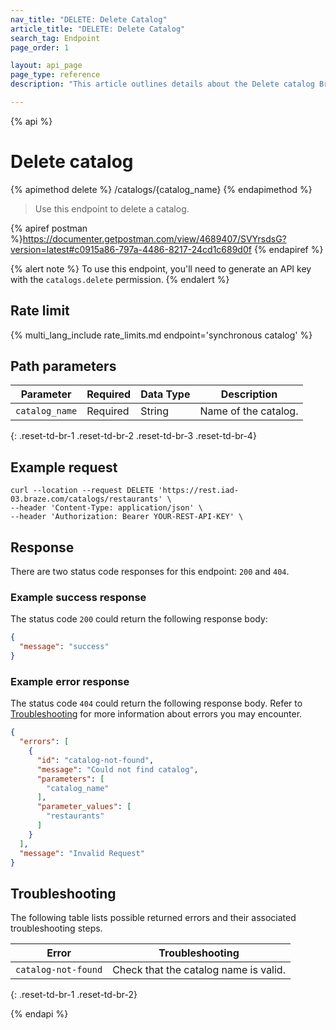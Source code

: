 ```yaml
---
nav_title: "DELETE: Delete Catalog"
article_title: "DELETE: Delete Catalog"
search_tag: Endpoint
page_order: 1

layout: api_page
page_type: reference
description: "This article outlines details about the Delete catalog Braze endpoint."

---
```

{% api %}
# Delete catalog
{% apimethod delete %}
/catalogs/{catalog_name}
{% endapimethod %}

> Use this endpoint to delete a catalog.

{% apiref postman %}https://documenter.getpostman.com/view/4689407/SVYrsdsG?version=latest#c0915a86-797a-4486-8217-24cd1c689d0f {% endapiref %}

{% alert note %}
To use this endpoint, you'll need to generate an API key with the `catalogs.delete` permission.
{% endalert %}

## Rate limit

{% multi_lang_include rate_limits.md endpoint='synchronous catalog' %}

## Path parameters

| Parameter | Required | Data Type | Description |
|---|---|---|---|
| `catalog_name` | Required | String | Name of the catalog. |
{: .reset-td-br-1 .reset-td-br-2 .reset-td-br-3 .reset-td-br-4}

## Example request

```
curl --location --request DELETE 'https://rest.iad-03.braze.com/catalogs/restaurants' \
--header 'Content-Type: application/json' \
--header 'Authorization: Bearer YOUR-REST-API-KEY' \
```

## Response

There are two status code responses for this endpoint: `200` and `404`.

### Example success response

The status code `200` could return the following response body:

```json
{
  "message": "success"
}
```

### Example error response

The status code `404` could return the following response body. Refer to [Troubleshooting](#troubleshooting) for more information about errors you may encounter.

```json
{
  "errors": [
    {
      "id": "catalog-not-found",
      "message": "Could not find catalog",
      "parameters": [
        "catalog_name"
      ],
      "parameter_values": [
        "restaurants"
      ]
    }
  ],
  "message": "Invalid Request"
}
```

## Troubleshooting 

The following table lists possible returned errors and their associated troubleshooting steps.

| Error | Troubleshooting |
| --- | --- |
| `catalog-not-found` | Check that the catalog name is valid. |
{: .reset-td-br-1 .reset-td-br-2}

{% endapi %}